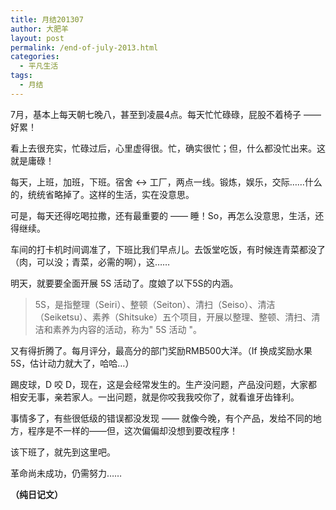 ```yaml
---
title: 月结201307
author: 大肥羊
layout: post
permalink: /end-of-july-2013.html
categories:
  - 平凡生活
tags:
  - 月结
---
```

7月，基本上每天朝七晚八，甚至到凌晨4点。每天忙忙碌碌，屁股不着椅子 —— 好累！

看上去很充实，忙碌过后，心里虚得很。忙，确实很忙；但，什么都没忙出来。这就是庸碌！  


  
每天，上班，加班，下班。宿舍 ↔ 工厂，两点一线。锻炼，娱乐，交际……什么的，统统省略掉了。这样的生活，实在没意思。

可是，每天还得吃喝拉撒，还有最重要的 —— 睡！So，再怎么没意思，生活，还得继续。

车间的打卡机时间调准了，下班比我们早点儿。去饭堂吃饭，有时候连青菜都没了（肉，可以没；青菜，必需的啊），这……

明天，就要要全面开展 5S 活动了。度娘了以下5S的内涵。

> 5S，是指整理（Seiri）、整顿（Seiton）、清扫（Seiso）、清洁（Seiketsu）、素养（Shitsuke）五个项目，开展以整理、整顿、清扫、清洁和素养为内容的活动，称为" 5S 活动 "。

又有得折腾了。每月评分，最高分的部门奖励RMB500大洋。（If 换成奖励水果5S，估计动力就大了，哈哈…）

踢皮球，D 咬 D，现在，这是会经常发生的。生产没问题，产品没问题，大家都相安无事，亲若家人。一出问题，就是你咬我我咬你了，就看谁牙齿锋利。

事情多了，有些很低级的错误都没发现 —— 就像今晚，有个产品，发给不同的地方，程序是不一样的——但，这次偏偏却没想到要改程序！

该下班了，就先到这里吧。

革命尚未成功，仍需努力……

**（纯日记文）**